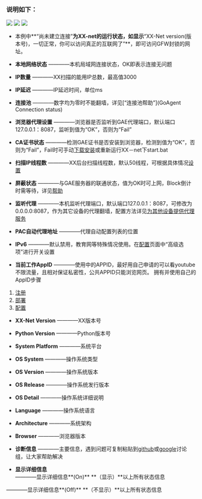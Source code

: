 ### 说明如下：

![](https://cloud.githubusercontent.com/assets/17795455/13872209/b112be30-ed23-11e5-9d27-a5369c489daf.JPG)
![](https://cloud.githubusercontent.com/assets/17795455/13872210/b14b4142-ed23-11e5-8a53-c147dd834883.jpg)
![](https://cloud.githubusercontent.com/assets/17795455/13872212/b18c770c-ed23-11e5-8605-a21dd6224180.jpg)


* 本例中**“尚未建立连接”**为XX-net的运行状态，如显示**“XX-Net version(版本号)，一切正常，你可以访问真正的互联网了”**，即可访问GFW封锁的网址。

* **本地网络状态**
————本机局域网连接状态，OK即表示连接无问题

* **IP数量**
————XX扫描的能用IP总数，最高值3000

* **IP延迟**
————IP延迟时间，单位ms

* **连接池**
————数字均为零时不能翻墙，详见[“连接池帮助”](GoAgent Connection status)

* **浏览器代理设置**
————浏览器是否监听到GAE代理端口，默认端口127.0.0.1：8087，监听到值为“OK”，否则为“Fail”

* **CA证书状态**
————检测GAE证书是否安装到浏览器，检测到值为“OK”，否则为“Fail”，Fail时可手动[下载安装](http://127.0.0.1:8085/module/gae_proxy/control/download_cert)或重新运行XX－net下start.bat

* **扫描IP线程数**
————XX后台扫描线程数，默认50线程，可根据具体情况[设置](http://127.0.0.1:8085/?module=gae_proxy&menu=advanced#scan_ip)

* **屏蔽状态**
————与GAE服务器的联通状态，值为OK时可上网，Block倒计时需等待，详见[帮助](GoAgent-Blocked)

* **监听代理**
————本机监听代理端口，默认端口127.0.0.1：8087，可修改为0.0.0.0:8087，作为其它设备的代理翻墙，配置方法详见[为其他设备提供代理服务](为其他设备提供代理服务)

* **PAC自动代理地址**
————代理自动配置列表的位置

* **IPv6**
————默认禁用，教育网等特殊情况使用。在[配置](http://127.0.0.1:8085/?module=gae_proxy&menu=config)页面中“高级选项”进行开关设置

* **当前工作AppID**
————使用中的APPID，最好用自己申请的可以看youtube不限流量，且相对保证私密性，公共APPID只能浏览网页。
拥有并使用自己的AppID步骤
1. [注册](how-to-create-my-appids)
2. [部署](“部署服务端”页面)
3. [配置](“Goagent配置”页面)

* **XX-Net Version**
————XX版本号

* **Python Version**
————Python版本号

* **System Platform**
————系统平台

* **OS System**
————操作系统类型

* **OS Version**
————操作系统版本

* **OS Release**
————操作系统发行版本

* **OS Detail**
————操作系统详细说明

* **Language**
————操作系统语言

* **Architecture**
————系统架构

* **Browser**
————浏览器版本

* **诊断信息**
————主要信息，遇到问题可复制粘贴到[github](https://github.com/XX-net/XX-Net/issues)或[google](https://groups.google.com/forum/#!forum/xx-net)讨论组，让大家帮助解决

* **显示详细信息**<br>
————显示详细信息**(On)**
**（显示）**以上所有状态信息

————显示详细信息**(Off)**
**（不显示）**以上所有状态信息